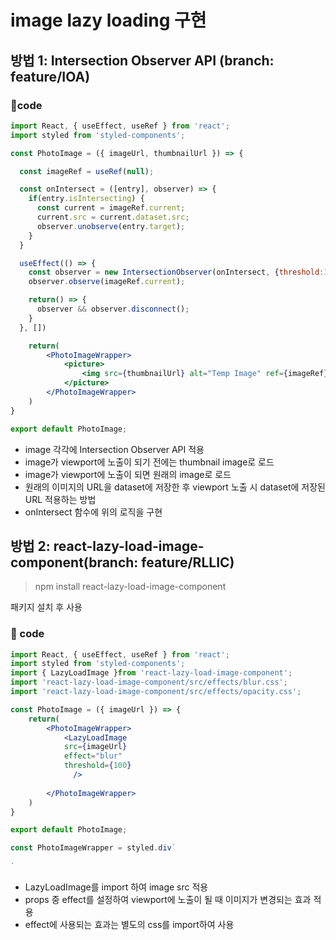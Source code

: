 # image lazy loading 구현

## 방법 1: Intersection Observer API (branch: feature/IOA)

### 📌code

``` jsx
import React, { useEffect, useRef } from 'react';
import styled from 'styled-components';

const PhotoImage = ({ imageUrl, thumbnailUrl }) => {

  const imageRef = useRef(null);

  const onIntersect = ([entry], observer) => {
    if(entry.isIntersecting) {
      const current = imageRef.current;
      current.src = current.dataset.src;
      observer.unobserve(entry.target);
    }
  }

  useEffect(() => {
    const observer = new IntersectionObserver(onIntersect, {threshold:1.0});
    observer.observe(imageRef.current);

    return() => {
      observer && observer.disconnect();
    }
  }, [])

    return(
        <PhotoImageWrapper>
            <picture>
                <img src={thumbnailUrl} alt="Temp Image" ref={imageRef} data-src={imageUrl}/>
            </picture>
        </PhotoImageWrapper>
    )
}

export default PhotoImage;
```

- image 각각에 Intersection Observer API 적용
- image가 viewport에 노출이 되기 전에는 thumbnail image로 로드
- image가 viewport에 노출이 되면 원래의 image로 로드
- 원래의 이미지의 URL을 dataset에 저장한 후 viewport 노출 시 dataset에 저장된 URL 적용하는 방법
- onIntersect 함수에 위의 로직을 구현

## 방법 2: react-lazy-load-image-component(branch: feature/RLLIC)

> npm install react-lazy-load-image-component

패키지 설치 후 사용

### 📌 code

```jsx
import React, { useEffect, useRef } from 'react';
import styled from 'styled-components';
import { LazyLoadImage }from 'react-lazy-load-image-component';
import 'react-lazy-load-image-component/src/effects/blur.css';
import 'react-lazy-load-image-component/src/effects/opacity.css';

const PhotoImage = ({ imageUrl }) => {
    return(
        <PhotoImageWrapper>
            <LazyLoadImage
            src={imageUrl}
            effect="blur"
            threshold={100}
              />
            
        </PhotoImageWrapper>
    )
}

export default PhotoImage;

const PhotoImageWrapper = styled.div`
  
`
```

- LazyLoadImage를 import 하여 image src 적용
- props 중 effect를 설정하여 viewport에 노출이 될 때 이미지가 변경되는 효과 적용
- effect에 사용되는 효과는 별도의 css를 import하여 사용
